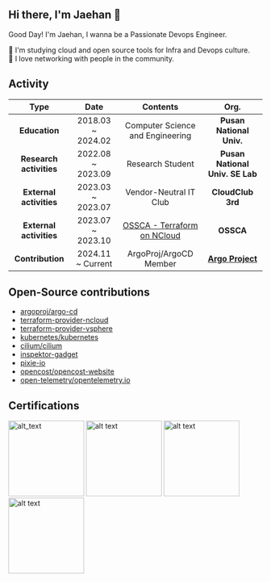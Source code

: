 ## Hi there, I'm Jaehan 👋

Good Day! I'm Jaehan, I wanna be a Passionate Devops Engineer.

🌱 I'm studying cloud and open source tools for Infra and Devops culture.  
👯 I love networking with people in the community.  

## Activity 
| **Type** | **Date** | **Contents** | **Org.** |
|:------:|:---------------:|:--------:|:--------:|
| **Education** | 2018.03 ~ 2024.02 | Computer Science and Engineering | **Pusan National Univ.** | 
| **Research activities** | 2022.08 ~ 2023.09 | Research Student | **Pusan National Univ. SE Lab** | 
| **External activities** | 2023.03 ~ 2023.07 | Vendor-Neutral IT Club | **CloudClub 3rd** | 
| **External activities** | 2023.07 ~ 2023.10 | [OSSCA - Terraform on NCloud](https://dawn-red-a29.notion.site/OSS-42ad4b75f5814483a24cf8e162fcc9de?pvs=4) | **OSSCA** | [상세](https://dawn-red-a29.notion.site/OSS-42ad4b75f5814483a24cf8e162fcc9de?pvs=4) |
| **Contribution** | 2024.11 ~ Current | ArgoProj/ArgoCD Member | **[Argo Project](https://github.com/argoproj)** | 

## Open-Source contributions

- [argoproj/argo-cd](https://github.com/argoproj/argo-cd/pulls?q=is%3Apr+author%3Ajaehanbyun)
- [terraform-provider-ncloud](https://github.com/NaverCloudPlatform/terraform-provider-ncloud/pulls?q=is%3Apr+author%3Ajaehanbyun)
- [terraform-provider-vsphere](https://github.com/vmware/terraform-provider-vsphere/pulls?q=is%3Apr+author%3Ajaehanbyun)
- [kubernetes/kubernetes](https://github.com/kubernetes/kubernetes/pulls?q=is%3Apr+author%3Ajaehanbyun)
- [cilium/cilium](https://github.com/cilium/cilium/pulls?q=is%3Apr+author%3Ajaehanbyun)
- [inspektor-gadget](https://github.com/inspektor-gadget/inspektor-gadget/pulls?q=is%3Apr+author%3Ajaehanbyun)
- [pixie-io](https://github.com/pixie-io/docs.px.dev/pulls?q=is%3Apr+author%3Ajaehanbyun)
- [opencost/opencost-website](https://github.com/opencost/opencost-website/pulls?q=is%3Apr+author%3Ajaehanbyun)
- [open-telemetry/opentelemetry.io](https://github.com/open-telemetry/opentelemetry.io/pulls?q=is%3Apr+author%3Ajaehanbyun)


## Certifications

[<img alt="alt_text" width="150px" src="https://user-images.githubusercontent.com/30142314/173233128-57b9591a-e8d0-4132-8422-941f92276ee3.png" />](https://www.credly.com/badges/d4bde08b-7ca9-4feb-b397-8fc6046e319d/public_url) 
[<img alt="alt text" width="150px" src="https://user-images.githubusercontent.com/30142314/173233379-f13c5f4b-fab1-434e-b38c-1aab969e7803.png" />](https://www.credly.com/badges/ce1ee956-07c3-4edf-9c57-5df430a72fda/public_url)
[<img alt="alt text" width="150px" src="https://github.com/user-attachments/assets/a8c6b70e-561c-4aaa-8b37-c5e2952b69d5" />](https://www.credly.com/badges/02077c67-d080-4187-ad01-2d9e85fce59d/public_url)
[<img alt="alt text" width="150px" src="https://github.com/user-attachments/assets/572d13e9-d952-482e-af2e-78dfb7b64789" />](https://www.credly.com/badges/880ecad7-1af6-40a4-9f88-9ede4312ac9c/public_url)
